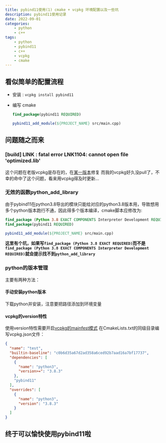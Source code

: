```yaml
---
title: pybind11使用(1) cmake + vcpkg 环境配置以及一些坑
description: pybind11使用记录
date: 2022-09-01
categories:
    - python
    - c++
tags:
    - python
    - pybind11
    - c++
    - vcpkg
    - cmake
---
```


## 看似简单的配置流程

* 安装 : ```vcpkg install pybind11```
* 编写 cmake

  ```cmake
  find_package(pybind11 REQUIRED)

  pybind11_add_module(${PROJECT_NAME} src/main.cpp)
  ```

## 问题随之而来

### [build] LINK : fatal error LNK1104: cannot open file 'optimized.lib'

这个问题在老版vcpkg是存在的，在[某一版本](https://github.com/microsoft/vcpkg/pull/26239)修复
而我的vcpkg好久没pull了，不幸的命中了这个问题，看来用vcpkg得及时更新...

### 无效的函数python_add_library

由于pybind11在python3.8导出的模块只能给对应的python3.8版本用，导致想用多个python版本跑行不通，因此得多个版本编译，cmake脚本应修改为:

```cmake
find_package (Python 3.8 EXACT COMPONENTS Interpreter Development REQUIRED)
find_package(pybind11 REQUIRED)

pybind11_add_module(${PROJECT_NAME} src/main.cpp)
```

**这里有个坑，如果写```find_package (Python 3.8 EXACT REQUIRED)```而不是```find_package (Python 3.8 EXACT COMPONENTS Interpreter Development REQUIRED)```就会提示找不到```python_add_library```**

### python的版本管理

主要有两种方法：

#### 手动安装python版本

下载python并安装，注意要把路径添加到环境变量

#### vcpkg的version特性

使用version特性需要开启[vcpkg的mainfest模式](https://vcpkg.io/en/docs/users/versioning.html)
在CmakeLists.txt的同级目录编写vcpkg.json文件：

```json
{
  "name": "test",
  "builtin-baseline": "c0b6d35a67d2ad358a6ced92b7aad16a7bf17737",
  "dependencies": [
    {
      "name": "python3",
      "version>=": "3.8.3"
    },
    "pybind11"
  ],
  "overrides": [
    {
      "name": "python3",
      "version": "3.8.3"
    }
  ]
}
```

## 终于可以愉快使用pybind11啦
